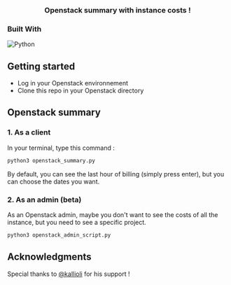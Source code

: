 <br />
<div align="center">
  <h3 align="center">Openstack summary with instance costs !</h3>
</div>

### Built With

![Python](https://img.shields.io/badge/python-3670A0?style=for-the-badge&logo=python&logoColor=ffdd54)

<!-- GETTING STARTED -->
## Getting started

* Log in your Openstack environnement
* Clone this repo in your Openstack directory

## Openstack summary

### 1. As a client

In your terminal, type this command : 

  ```sh
python3 openstack_summary.py
  ```

By default, you can see the last hour of billing (simply press enter), but you can choose the dates you want.

### 2. As an admin (beta)

As an Openstack admin, maybe you don't want to see the costs of all the instance, but you need to see a specific project.

  ```sh
python3 openstack_admin_script.py
  ```

<!-- ACKNOWLEDGMENTS -->
## Acknowledgments

Special thanks to [@kallioli](https://github.com/kallioli) for his support ! 

